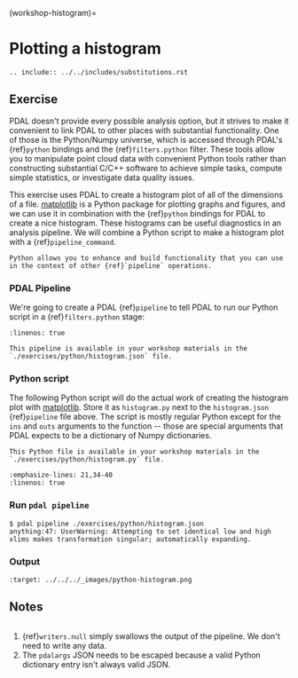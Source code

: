 (workshop-histogram)=

# Plotting a histogram

```{eval-rst}
.. include:: ../../includes/substitutions.rst
```

## Exercise

PDAL doesn't provide every possible analysis option, but it strives to make it
convenient to link PDAL to other places with substantial functionality.  One of
those is the Python/Numpy universe, which is accessed through PDAL's
{ref}`python` bindings and the {ref}`filters.python` filter. These tools allow
you to manipulate point cloud data with convenient Python tools rather than
constructing substantial C/C++ software to achieve simple tasks, compute simple
statistics, or investigate data quality issues.

This exercise uses PDAL to create a histogram plot of all of the dimensions of
a file. [matplotlib] is a Python package for plotting graphs and figures, and
we can use it in combination with the {ref}`python` bindings for PDAL to create
a nice histogram. These histograms can be useful diagnostics in an analysis
pipeline. We will combine a Python script to make a histogram plot with a
{ref}`pipeline_command`.

```{note}
Python allows you to enhance and build functionality that you can use
in the context of other {ref}`pipeline` operations.
```

### PDAL Pipeline

We're going to create a PDAL {ref}`pipeline` to tell PDAL to run our Python
script in a {ref}`filters.python` stage:

```{literalinclude} ./histogram.json
:linenos: true
```

```{note}
This pipeline is available in your workshop materials in the
`./exercises/python/histogram.json` file.
```

### Python script

The following Python script will do the actual work of creating the histogram
plot with [matplotlib]. Store it as `histogram.py` next to the
`histogram.json` {ref}`pipeline` file above.  The script is mostly regular
Python except for the `ins` and `outs` arguments to the function -- those
are special arguments that PDAL expects to be a dictionary of Numpy
dictionaries.

```{note}
This Python file is available in your workshop materials in the
`./exercises/python/histogram.py` file.
```

```{literalinclude} ./histogram.py
:emphasize-lines: 21,34-40
:linenos: true
```

### Run `pdal pipeline`

```console
$ pdal pipeline ./exercises/python/histogram.json
anything:47: UserWarning: Attempting to set identical low and high xlims makes transformation singular; automatically expanding.
```

### Output

```{image} ../../images/python-histogram.png
:target: ../../../_images/python-histogram.png
```

## Notes

```{index} histogram, Python, matplotlib, Numpy
```

1. {ref}`writers.null` simply swallows the output of the pipeline. We
   don't need to write any data.
2. The `pdalargs` JSON needs to be escaped because a valid Python
   dictionary entry isn't always valid JSON.

[matplotlib]: https://matplotlib.org/
